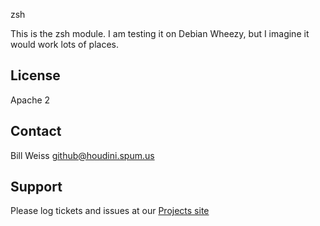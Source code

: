 zsh

This is the zsh module.  I am testing it on Debian Wheezy, but I imagine it would work lots of places.

License
-------

Apache 2

Contact
-------

Bill Weiss <github@houdini.spum.us>

Support
-------

Please log tickets and issues at our [Projects site](https://github.com/BillWeiss/puppet-zsh/issues)

